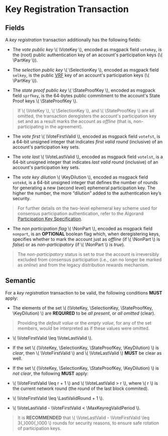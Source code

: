 $$
\newcommand \PartKey {\mathrm{PartKey}}
\newcommand \VoteKey {\mathrm{vpk}}
\newcommand \SelectionKey {\mathrm{spk}}
\newcommand \StateProofKey {\mathrm{sppk}}
\newcommand \VoteFirstValid {v_\mathrm{fv}}
\newcommand \VoteLastValid {v_\mathrm{lv}}
\newcommand \KeyDilution {\mathrm{KeyDilution}}
\newcommand \NonPart {\mathrm{nonpart}}
\newcommand \LastValidRound {r_\mathrm{lv}}
\newcommand \MaxKeyregValidPeriod {K_{\Delta r,\max}}
$$

# Key Registration Transaction

## Fields

A _key registration_ transaction additionally has the following fields:

- The _vote public key_ \\( \VoteKey \\), encoded as msgpack field `votekey`, is
the (root) public authentication key of an account's participation keys (\\( \PartKey \\)).

- The _selection public key_ \\( \SelectionKey \\), encoded as msgpack field `selkey`,
is the public [VRF]() key of an account's participation keys (\\( \PartKey \\)). 

- The _state proof public key_ \\( \StateProofKey \\), encoded as msgpack field `sprfkey`,
is the 64-bytes public commitment to the account's State Proof keys \\( \StateProofKey \\).

> If \\( \VoteKey \\), \\( \SelectionKey \\), and \\( \StateProofKey \\) are all
> omitted, the transaction deregisters the account's participation key set and as
> a result marks the account as _offline_ (that is, non-participating in the agreement).

- The _vote first_ \\( \VoteFirstValid \\), encoded as msgpack field `votefst`, is
a 64-bit unsigned integer that indicates _first valid round_ (inclusive) of an account's
participation key sets.

- The _vote last_ \\( \VoteLastValid \\), encoded as msgpack field `votelst`, is
a 64-bit unsigned integer that indicates _last valid round_ (inclusive) of an account's
participation key sets.

- The _vote key dilution_ \\( \KeyDilution \\), encoded as msgpack field `votekd`,
is a 64-bit unsigned integer that defines the number of rounds for generating a new
(second level) ephemeral participation key. The higher the number, the more “dilution”
added to the authentication key’s security.

> For further details on the two-level ephemeral key scheme used for consensus participation
> authentication, refer to the Algorand [Participation Key Specification]().

- The _non participation flag_ \\( \NonPart \\), encoded as msgpack field `nonpart`,
is an **OPTIONAL** boolean flag which, when deregistering keys, specifies whether
to mark the account just as _offline_ (if \\( \NonPart \\) is _false_) or as _non-participatory_
(if \\( \NonPart \\) is _true_).

> The _non-participatory_ status is set to _true_ the account is irreversibly excluded
> from consensus participation (i.e., can no longer be marked as _online_) and from
> the legacy distribution rewards mechanism.

## Semantic

For a _key registration_ transaction to be valid, the following conditions **MUST** apply:

- The elements of the set \\( (\VoteKey, \SelectionKey, \StateProofKey, \KeyDilution) \\)
are **REQUIRED** to be _all present_, or _all omitted_ (clear).

> Providing the _default value_ or the _empty value_, for any of the set members,
> would be interpreted as if these values were omitted.

- \\( \VoteFirstValid \leq \VoteLastValid \\).

- If the set \\( (\VoteKey, \SelectionKey, \StateProofKey, \KeyDilution) \\) is
_clear_, then \\( \VoteFirstValid \\) and \\( \VoteLastValid \\) **MUST** be clear
as well.

- If the set \\( (\VoteKey, \SelectionKey, \StateProofKey, \KeyDilution) \\) is
_not clear_, the following **MUST** apply:

<!-- TODO: Verify the correctness of the following with respect to the implementation -->

  - \\( \VoteFirstValid \leq r + 1 \\) and \\( \VoteLastValid > r \\), where \\( r \\)
  is the current network round (the round of the last block commited).

  - \\( \VoteFirstValid \leq \LastValidRound + 1 \\).

  - \\( \VoteLastValid - \VoteFirstValid < \MaxKeyregValidPeriod \\).

> It is **RECOMMENDED** that \\( \VoteLastValid - \VoteFirstValid \leq 3{,}000{,}000 \\)
> rounds for security reasons, to ensure safe rotation of participation keys.